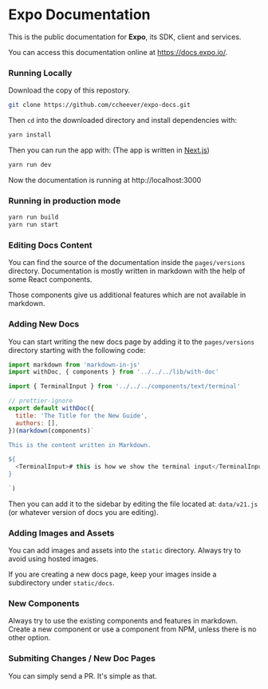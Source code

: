 # Expo Documentation

This is the public documentation for **Expo**, its SDK, client and services.<br/>

You can access this documentation online at https://docs.expo.io/.

### Running Locally

Download the copy of this repostory. 

~~~sh
git clone https://github.com/ccheever/expo-docs.git
~~~

Then `cd` into the downloaded directory and install dependencies with:

~~~sh
yarn install 
~~~

Then you can run the app with:
(The app is written in [Next.js](https://github.com/zeit/next.js))

~~~sh
yarn run dev
~~~

Now the documentation is running at http://localhost:3000

### Running in production mode

~~~sh
yarn run build
yarn run start 
~~~


### Editing Docs Content

You can find the source of the documentation inside the `pages/versions` directory. Documentation is mostly written in markdown with the help of some React components.

Those components give us additional features which are not available in markdown.

### Adding New Docs

You can start writing the new docs page by adding it to the `pages/versions` directory starting with the following code:

~~~js
import markdown from 'markdown-in-js'
import withDoc, { components } from '../../../lib/with-doc'

import { TerminalInput } from '../../../components/text/terminal'

// prettier-ignore
export default withDoc({
  title: 'The Title for the New Guide',
  authors: [],
})(markdown(components)`

This is the content written in Markdown.

${
  <TerminalInput># this is how we show the terminal input</TerminalInput>  
}

`)
~~~

Then you can add it to the sidebar by editing the file located at: `data/v21.js` (or whatever version of docs you are editing). 

### Adding Images and Assets

You can add images and assets into the `static` directory. Always try to avoid using hosted images. 

If you are creating a new docs page, keep your images inside a subdirectory under `static/docs`.

### New Components

Always try to use the existing components and features in markdown. Create a new component or use a component from NPM, unless there is no other option.

### Submiting Changes / New Doc Pages

You can simply send a PR. It's simple as that.
